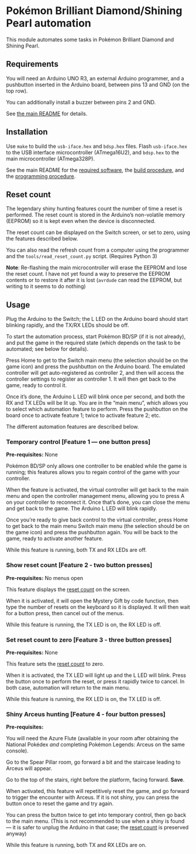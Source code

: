 Pokémon Brilliant Diamond/Shining Pearl automation
==================================================

This module automates some tasks in Pokémon Brilliant Diamond and Shining Pearl.

Requirements
------------

You will need an Arduino UNO R3, an external Arduino programmer, and a
pushbutton inserted in the Arduino board, between pins 13 and GND (on the top
row).

You can additionally install a buzzer between pins 2 and GND.

See [the main README](../../README.md#required-hardware) for details.

Installation
------------

Use `make` to build the `usb-iface.hex` and `bdsp.hex` files. Flash
`usb-iface.hex` to the USB interface microcontroller (ATmega16U2), and
`bdsp.hex` to the main microcontroller (ATmega328P).

See the main README for the
[required software](../../README.md#required-software), the
[build procedure](../../README.md#building), and the
[programming procedure](../../README.md#programming).

Reset count
-----------

The legendary shiny hunting features count the number of time a reset is
performed. The reset count is stored in the Arduino’s non-volatile memory
(EEPROM) so it is kept even when the device is disconnected.

The reset count can be displayed on the Switch screen, or set to zero, using the
features described below.

You can also read the refresh count from a computer using the programmer and the
`tools/read_reset_count.py` script. (Requires Python 3)

**Note**: Re-flashing the main microcontroller will erase the EEPROM and lose
the reset count. I have not yet found a way to preserve the EEPROM contents or
to restore it after it is lost (`avrdude` can read the EEPROM, but writing to it
seems to do nothing)

Usage
-----

Plug the Arduino to the Switch; the L LED on the Arduino board should start
blinking rapidly, and the TX/RX LEDs should be off.

To start the automation process, start Pokémon BD/SP (if it is not already), and
put the game in the required state (which depends on the task to be automated;
see below for details).

Press Home to get to the Switch main menu (the selection should be on
the game icon) and press the pushbutton on the Arduino board. The emulated
controller will get auto-registered as controller 2, and then will access the
controller settings to register as controller 1. It will then get back to the
game, ready to control it.

Once it’s done, the Arduino L LED will blink once per second, and both the
RX and TX LEDs will be lit up. You are in the “main menu”, which allows you
to select which automation feature to perform. Press the pushbutton on the
board once to activate feature 1; twice to activate feature 2; etc.

The different automation features are described below.

### Temporary control [Feature 1 — one button press]

**Pre-requisites:** None

Pokémon BD/SP only allows one controller to be enabled while the game is
running; this features allows you to regain control of the game with your
controller.

When the feature is activated, the virtual controller will get back to the
main menu and open the controller management menu, allowing you to press A on
your controller to reconnect it. Once that’s done, you can close the menu
and get back to the game. The Arduino L LED will blink rapidly.

Once you’re ready to give back control to the virtual controller, press Home
to get back to the main menu Switch main menu (the selection should be on
the game icon) and press the pushbutton again. You will be back to the
game, ready to activate another feature.

While this feature is running, both TX and RX LEDs are off.

### Show reset count [Feature 2 - two button presses]

**Pre-requisites:** No menus open

This feature displays the [reset count](#reset-count) on the screen.

When it is activated, it will open the Mystery Gift by code function, then type
the number of resets on the keyboard so it is displayed. It will then wait for
a button press, then cancel out of the menus.

While this feature is running, the TX LED is on, the RX LED is off.

### Set reset count to zero [Feature 3 - three button presses]

**Pre-requisites:** None

This feature sets the [reset count](#reset-count) to zero.

When it is activated, the TX LED will light up and the L LED will blink. Press
the button once to perform the reset, or press it rapidly twice to cancel. In
both case, automation will return to the main menu.

While this feature is running, the RX LED is on, the TX LED is off.

### Shiny Arceus hunting [Feature 4 - four button presses]

**Pre-requisites:**

You will need the Azure Flute (available in your room after obtaining the
National Pokédex *and* completing Pokémon Legends: Arceus on the same console).

Go to the Spear Pillar room, go forward a bit and the staircase leading to
Arceus will appear.

Go to the top of the stairs, right before the platform, facing forward.
**Save**.

When activated, this feature will repetitively reset the game, and go forward
to trigger the encounter with Arceus. If it is not shiny, you can press the
button once to reset the game and try again.

You can press the button twice to get into temporary control, then go back to
the main menu. (This is not recommended to use when a shiny is found — it is
safer to unplug the Arduino in that case; the [reset count](#reset-count) is 
preserved anyway)

While this feature is running, both TX and RX LEDs are on.


